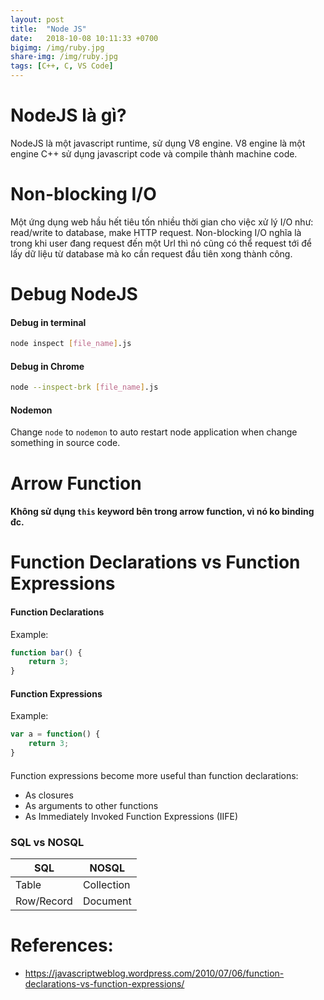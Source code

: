 ```yaml
---
layout: post
title:  "Node JS"
date:   2018-10-08 10:11:33 +0700
bigimg: /img/ruby.jpg
share-img: /img/ruby.jpg
tags: [C++, C, VS Code]
---
```


# NodeJS là gì?
NodeJS là một javascript runtime, sử dụng V8 engine. V8 engine là một engine C++ sử dụng javascript code và compile thành machine code.

# Non-blocking I/O
Một ứng dụng web hầu hết tiêu tốn nhiều thời gian cho việc xử lý I/O như: read/write to database, make HTTP request. Non-blocking I/O nghĩa là trong khi user đang request đến một Url thì nó cũng có thể request tới để lấy dữ liệu từ database mà ko cần request đầu tiên xong thành công.


# Debug NodeJS
#### Debug in terminal
```bash
node inspect [file_name].js
```
#### Debug in Chrome
```bash
node --inspect-brk [file_name].js
```

#### Nodemon
Change `node` to `nodemon` to auto restart node application when change something in source code.

# Arrow Function
#### Không sử dụng `this` keyword bên trong arrow function, vì nó ko binding đc.

# Function Declarations vs Function Expressions
#### Function Declarations
Example:
```javascript
function bar() {
    return 3;
}
```
#### Function Expressions
Example:
```javascript
var a = function() {
    return 3;
}
```

#### 
Function expressions become more useful than function declarations:
- As closures
- As arguments to other functions
- As Immediately Invoked Function Expressions (IIFE)

### SQL vs NOSQL
| SQL                  | NOSQL                   |
|----------------------|------------------------ |
|        Table         |  Collection             |
|        Row/Record    |  Document               |

# References:
- https://javascriptweblog.wordpress.com/2010/07/06/function-declarations-vs-function-expressions/